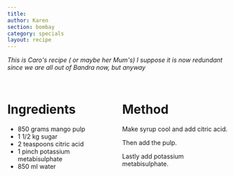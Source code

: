 ```yaml
---
title:
author: Karen
section: bombay
category: specials
layout: recipe
---
```

_This is Caro's recipe ( or maybe her Mum's)
 I suppose it is now redundant since we are all out of Bandra now, but anyway_

<br>
<div class='columns'> <div class='column is-one-third p-3' markdown='1'>

# Ingredients

* 850 grams mango pulp 
* 1 1/2 kg sugar
* 2 teaspoons citric acid
* 1 pinch potassium metabisulphate 
* 850 ml water 




</div> <div class='column is-two-thirds p-3' markdown='1'>

# Method

Make syrup cool and add citric acid.

Then add the pulp.
 
Lastly add potassium metabisulphate.



</div> </div>